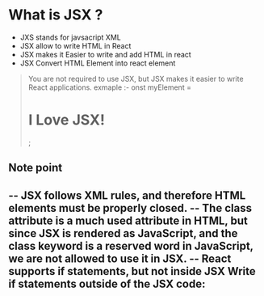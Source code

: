 # What is JSX ?

* JXS stands for javsacript XML
* JSX allow to write HTML in React 
* JSX makes it Easier to write and add HTML in react 
* JSX Convert HTML Element into react element 

 > You are not required to use JSX, but JSX makes it easier to write React applications.
 > exmaple :- onst myElement = <h1>I Love JSX!</h1>;

## Note point 
-- JSX follows XML rules, and therefore HTML elements must be properly closed.
-- The class attribute is a much used attribute in HTML, but since JSX is rendered as JavaScript, and the class keyword is a reserved word in JavaScript, we are not allowed to use it in JSX.
-- React supports if statements, but not inside JSX 
Write if statements outside of the JSX code:
-- 


